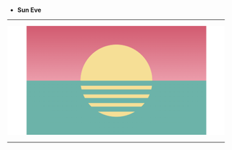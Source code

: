 - **Sun Eve**
---

![glimpse](https://github.com/mayuriwasu1/frontend-micro-challenges/blob/main/1.CSSexperiments/Eve_Sun/ss.png)

---

